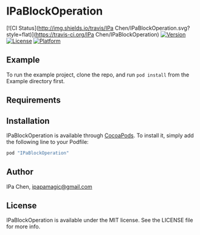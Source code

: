 # IPaBlockOperation

[![CI Status](http://img.shields.io/travis/IPa Chen/IPaBlockOperation.svg?style=flat)](https://travis-ci.org/IPa Chen/IPaBlockOperation)
[![Version](https://img.shields.io/cocoapods/v/IPaBlockOperation.svg?style=flat)](http://cocoapods.org/pods/IPaBlockOperation)
[![License](https://img.shields.io/cocoapods/l/IPaBlockOperation.svg?style=flat)](http://cocoapods.org/pods/IPaBlockOperation)
[![Platform](https://img.shields.io/cocoapods/p/IPaBlockOperation.svg?style=flat)](http://cocoapods.org/pods/IPaBlockOperation)

## Example

To run the example project, clone the repo, and run `pod install` from the Example directory first.

## Requirements

## Installation

IPaBlockOperation is available through [CocoaPods](http://cocoapods.org). To install
it, simply add the following line to your Podfile:

```ruby
pod "IPaBlockOperation"
```

## Author

IPa Chen, ipapamagic@gmail.com

## License

IPaBlockOperation is available under the MIT license. See the LICENSE file for more info.

